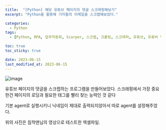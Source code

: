 ```yaml
---
title:  "[Python] 해당 유튜브 페이지의 댓글 스크래핑해보기"
excerpt: "Python을 활용해 기자들의 이메일을 스크랩해보았다."

categories:
  - Python
tags:
  - [Python, RPA, 업무자동화, Scarper, 스크랩, 크롤링, 스크래퍼, 유튜브, 유튜버 댓글 스크래핑]

toc: true
toc_sticky: true

date: 2023-06-15
last_modified_at: 2023-06-15
---
```


![image](https://github.com/98tech-savvy/98tech-savvy.github.io/assets/128434645/42a50b08-de7c-4200-942e-2910d4c439b0)

유튜브 페이지의 댓글을 스크랩하는 프로그램을 만들어보았다. 스크래핑에서 가장 중요한건 페이지의 로딩과 필요한 태그를 빨리 찾는 능력인 것 같다

기본 agent로 실행시키니 닉네임이 제대로 출력되지않아서 따로 agent를 설정해주었다.

위의 사진은 침착맨님의 영상으로 테스트한 엑셀파일.